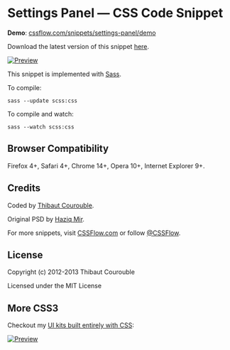 # Settings Panel — CSS Code Snippet

**Demo**: [cssflow.com/snippets/settings-panel/demo](http://www.cssflow.com/snippets/settings-panel/demo)

Download the latest version of this snippet [here](http://www.cssflow.com/snippets/settings-panel.zip).

[![Preview](http://cdn.cssflow.com/snippets/settings-panel/preview-580.png)](http://www.cssflow.com/snippets/settings-panel)

This snippet is implemented with [Sass](https://github.com/nex3/sass).

To compile:

`sass --update scss:css`

To compile and watch:

`sass --watch scss:css`

## Browser Compatibility

Firefox 4+, Safari 4+, Chrome 14+, Opera 10+, Internet Explorer 9+.

## Credits

Coded by [Thibaut Courouble](http://thibaut.me).

Original PSD by [Haziq Mir](http://www.premiumpixels.com/freebies/settings-panel-psd/).

For more snippets, visit [CSSFlow.com](http://www.cssflow.com) or follow [@CSSFlow](https://twitter.com/CSSFlow).

## License

Copyright (c) 2012-2013 Thibaut Courouble

Licensed under the MIT License

## More CSS3

Checkout my [UI kits built entirely with CSS](http://www.cssflow.com/ui-kits):

[![Preview](http://cdn.cssflow.com/kits/all_kits_preview_850.jpg)](http://www.cssflow.com/ui-kits)
